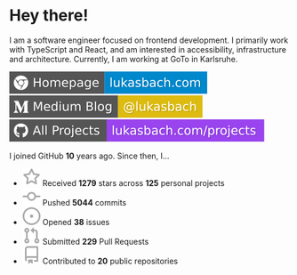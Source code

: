 # Hey there!

I am a software engineer focused on frontend development. I primarily work with TypeScript and React, and am interested in accessibility, infrastructure and architecture. Currently, I am working at GoTo in Karlsruhe.

[![Homepage](./icons/homepage.svg)](https://lukasbach.com)
[![Medium Blog](./icons/medium.svg)](https://medium.com/@lukasbach)
[![My Projects](./icons/projects.svg)](https://lukasbach.com/projects)

I joined GitHub **10** years ago. Since then, I...

- ![](./icons/star.svg) Received **1279** stars across **125** personal projects
- ![](./icons/commit.svg) Pushed **5044** commits
- ![](./icons/issues.svg) Opened **38** issues
- ![](./icons/pr.svg) Submitted **229** Pull Requests
- ![](./icons/repo.svg) Contributed to **20** public repositories
